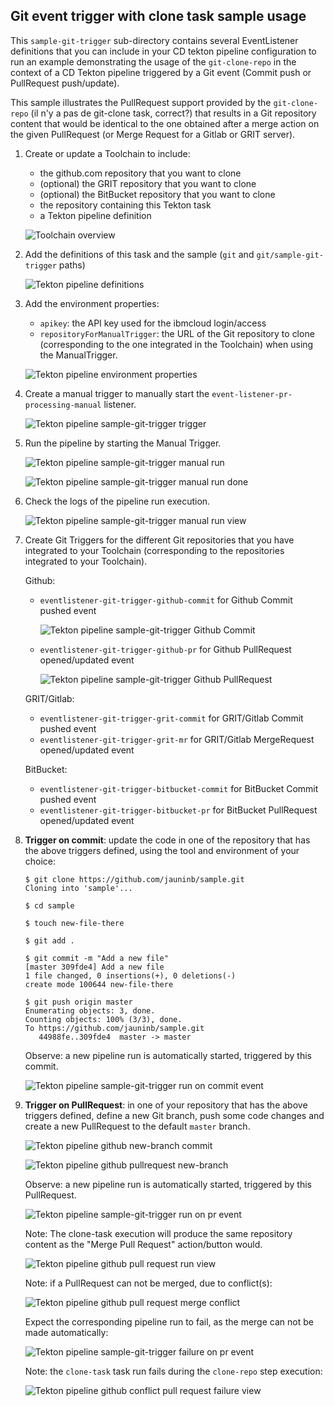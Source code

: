 ## Git event trigger with clone task sample usage ##

This `sample-git-trigger` sub-directory contains several EventListener definitions that you can include in your CD tekton pipeline configuration to run an example demonstrating the usage of the `git-clone-repo` in the context of a CD Tekton pipeline triggered by a Git event (Commit push or PullRequest push/update).

This sample illustrates the PullRequest support provided by the `git-clone-repo` (il n'y a pas de git-clone task, correct?) that results in a Git repository content that would be identical to the one obtained after a merge action on the given PullRequest (or Merge Request for a Gitlab or GRIT server).

1) Create or update a Toolchain to include:

   - the github.com repository that you want to clone
   - (optional) the GRIT repository that you want to clone
   - (optional) the BitBucket repository that you want to clone
   - the repository containing this Tekton task
   - a Tekton pipeline definition

   ![Toolchain overview](./images/sample-git-trigger-toolchain-overview.png)

2) Add the definitions of this task and the sample (`git` and `git/sample-git-trigger` paths)

   ![Tekton pipeline definitions](./images/sample-git-trigger-tekton-pipeline-definitions.png)

3) Add the environment properties:

   - `apikey`: the API key used for the ibmcloud login/access
   - `repositoryForManualTrigger`: the URL of the Git repository to clone (corresponding to the one integrated in the Toolchain) when using the ManualTrigger.

   ![Tekton pipeline environment properties](./images/sample-git-trigger-tekton-pipeline-environment-properties.png)

4) Create a manual trigger to manually start the `event-listener-pr-processing-manual` listener.

   ![Tekton pipeline sample-git-trigger trigger](./images/sample-git-trigger-tekton-pipeline-manual-trigger.png)

5) Run the pipeline by starting the Manual Trigger.

   ![Tekton pipeline sample-git-trigger manual run](./images/sample-git-trigger-tekton-pipeline-manual-trigger-start.png)

   ![Tekton pipeline sample-git-trigger manual run done](./images/sample-git-trigger-tekton-pipeline-manual-trigger-done.png)

6) Check the logs of the pipeline run execution.

   ![Tekton pipeline sample-git-trigger manual run view](./images/sample-git-trigger-tekton-pipeline-run-manual-trigger-view.png)

7) Create Git Triggers for the different Git repositories that you have integrated to your Toolchain (corresponding to the repositories integrated to your Toolchain).
   
   Github:
    - `eventlistener-git-trigger-github-commit` for Github Commit pushed event

      ![Tekton pipeline sample-git-trigger Github Commit](./images/sample-git-trigger-github-commit-trigger-configuration.png)

    - `eventlistener-git-trigger-github-pr` for Github PullRequest opened/updated event

      ![Tekton pipeline sample-git-trigger Github PullRequest](./images/sample-git-trigger-github-pullrequest-trigger-configuration.png)

   GRIT/Gitlab:
    - `eventlistener-git-trigger-grit-commit` for GRIT/Gitlab Commit pushed event
    - `eventlistener-git-trigger-grit-mr` for GRIT/Gitlab MergeRequest opened/updated event

   BitBucket:
    - `eventlistener-git-trigger-bitbucket-commit` for BitBucket Commit pushed event
    - `eventlistener-git-trigger-bitbucket-pr` for BitBucket PullRequest opened/updated event

8) **Trigger on commit**: update the code in one of the repository that has the above triggers defined, using the tool and environment of your choice:
  
   ```
   $ git clone https://github.com/jauninb/sample.git
   Cloning into 'sample'...

   $ cd sample

   $ touch new-file-there

   $ git add .

   $ git commit -m "Add a new file"
   [master 309fde4] Add a new file
   1 file changed, 0 insertions(+), 0 deletions(-)
   create mode 100644 new-file-there

   $ git push origin master
   Enumerating objects: 3, done.
   Counting objects: 100% (3/3), done.
   To https://github.com/jauninb/sample.git
      44988fe..309fde4  master -> master
   ```

   Observe: a new pipeline run is automatically started, triggered by this commit.

   ![Tekton pipeline sample-git-trigger run on commit event](./images/sample-git-trigger-github-commit-event-run.png)

9) **Trigger on PullRequest**: in one of your repository that has the above triggers defined, define a new Git branch, push some code changes and create a new PullRequest to the default `master` branch.

   ![Tekton pipeline github new-branch commit](./images/github-sample-new-branch-commit.png)

   ![Tekton pipeline github pullrequest new-branch](./images/github-pull-request-overview.png)

   Observe: a new pipeline run is automatically started, triggered by this PullRequest.

   ![Tekton pipeline sample-git-trigger run on pr event](./images/sample-git-trigger-github-pullrequest-event-run.png)

   Note: The clone-task execution will produce the same repository content as the "Merge Pull Request" action/button would.

   ![Tekton pipeline github pull request run view](./images/sample-git-trigger-tekton-pipeline-run-github-pr-trigger-view.png)


   Note: if a PullRequest can not be merged, due to conflict(s):

   ![Tekton pipeline github pull request merge conflict](./images/github-pull-request-merge-conflict.png)

   Expect the corresponding pipeline run to fail, as the merge can not be made automatically:

   ![Tekton pipeline sample-git-trigger failure on pr event](./images/sample-git-trigger-github-pullrequest-event-failure.png)

   Note: the `clone-task` task run fails during the `clone-repo` step execution:

   ![Tekton pipeline github conflict pull request failure view](./images/sample-git-trigger-tekton-pipeline-run-github-pr-conflict-view.png)
